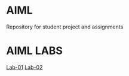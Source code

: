 # AIML
Repository for student project and assignments
# AIML LABS
[Lab-01](https://github.com/Pininttisunil/AIML/blob/main/AIML-LAB-01.ipynb)
[Lab-02](https://github.com/Pininttisunil/AIML/blob/main/AIML-LAB-02.ipynb)
